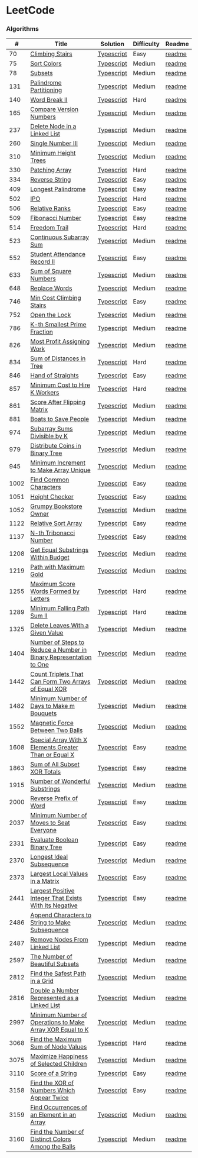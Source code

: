 # LeetCode

### Algorithms

| #    | Title                                                                                    | Solution                                                                                        | Difficulty | Readme                                                            |
| ---- | ---------------------------------------------------------------------------------------- | ----------------------------------------------------------------------------------------------- | ---------- | ----------------------------------------------------------------- |
| 70   | [Climbing Stairs](https://leetcode.com/problems/climbing-stairs)                         | [Typescript](./algorithms/70-Climbing-Stairs/70-Climbing-Stairs.ts)                             | Easy       | [readme](./algorithms/70-Climbing-Stairs/readme.md)               |
| 75   | [Sort Colors](https://leetcode.com/problems/sort-colors)                                 | [Typescript](./algorithms/75-Sort-Colors/75-Sort-Colors.ts)                                     | Medium     | [readme](./algorithms/75-Sort-Colors/readme.md)                       |
| 78   | [Subsets](https://leetcode.com/problems/subsets/)                                        | [Typescript](./algorithms/78-Subsets/78-Subsets.ts)                                             | Medium     | [readme](./algorithms/78-Subsets/readme.md)                       |
| 131  | [Palindrome Partitioning](https://leetcode.com/problems/palindrome-partitioning)         | [Typescript](./algorithms/131-Palindrome-Partitioning/131-Palindrome-Partitioning.ts)           | Medium     | [readme](./algorithms/131-Palindrome-Partitioning/readme.md)      |
| 140  | [Word Break II](https://leetcode.com/problems/word-break-ii)                             | [Typescript](./algorithms/140-Word-Break-II/140-Word-Break-II.ts)                               | Hard       | [readme](./algorithms/140-Word-Break-II/readme.md)                |
| 165  | [Compare Version Numbers](https://leetcode.com/problems/compare-version-numbers)         | [Typescript](./algorithms/165-Compare-Version-Numbers/165-Compare-Version-Numbers.ts)           | Medium     | [readme](/algorithms/165-Compare-Version-Numbers/readme.md)       |
| 237  | [Delete Node in a Linked List](https://leetcode.com/problems/delete-node-in-a-linked-list) | [Typescript](./algorithms/237-Delete-Node-in-a-Linked-List/237-Delete-Node-in-a-Linked-List.ts) | Medium   | [readme](./algorithms/237-Delete-Node-in-a-Linked-List/readme.md) |
| 260  | [Single Number III](https://leetcode.com/problems/single-number-iii)                     | [Typescript](./algorithms/260-Single-Number-III/260-Single-Number-III.ts)                       | Medium     | [readme](./algorithms/260-Single-Number-III/readme.md)            |
| 310  | [Minimum Height Trees](https://leetcode.com/problems/minimum-height-trees/)              | [Typescript](./algorithms/310-minimum-heigt-trees/310-minimum-height-trees.ts)                  | Medium     | [readme](./algorithms/310-minimum-heigt-trees/readme.md)          |
| 330  | [Patching Array](https://leetcode.com/problems/patching-array)                           | [Typescript](./algorithms/330-Patching-Array/330-Patching-Array.ts)                             | Hard       | [readme](./algorithms/330-Patching-Array/readme.md)               |
| 334  | [Reverse String](https://leetcode.com/problems/reverse-string)                           | [Typescript](./algorithms/334-Reverse-String/334-Reverse-String.ts)                             | Easy       | [readme](./algorithms/334-Reverse-String/readme.md)               |
| 409  | [Longest Palindrome](https://leetcode.com/problems/longest-palindrome)                   | [Typescript](./algorithms/409-Longest-Palindrome/409-Longest-Palindrome.ts)                     | Easy       | [readme](./algorithms/409-Longest-Palindrome/readme.md)               |
| 502  | [IPO](https://leetcode.com/problems/ipo)                                                 | [Typescript](./algorithms/502-IPO/502-IPO.ts)                                                   | Hard       | [readme](./algorithms/502-IPO/readme.md)                                         |
| 506  | [Relative Ranks](https://leetcode.com/problems/relative-ranks)                           | [Typescript](./algorithms/506-Relative-Ranks/506-Relative-Ranks.ts)                             | Easy       | [readme](./algorithms/506-Relative-Ranks/readme.md)               |
| 509  | [Fibonacci Number](https://leetcode.com/problems/fibonacci-number)                       | [Typescript](./algorithms/509-Fibonacci-Number/509-Fibonacci-Number.ts)                         | Easy       | [readme](./algorithms/509-Fibonacci-Number/readme.md)             |
| 514  | [Freedom Trail](https://leetcode.com/problems/freedom-trail)                             | [Typescript](./algorithms/514-Freddom-Trail/514-Freedom-Trail.ts)                               | Hard       | [readme](./algorithms/514-Freddom-Trail/readme.md)                |
| 523  | [Continuous Subarray Sum](https://leetcode.com/problems/continuous-subarray-sum)         | [Typescript](./algorithms/523-Continuous-Subarray-Sum/523-Continuous-Subarray-Sum.ts)           | Medium     | [readme](./algorithms/523-Continuous-Subarray-Sum/readme.md)      |
| 552  | [Student Attendance Record II](https://leetcode.com/problems/student-attendance-record-ii) | [Typescript](./algorithms/552-Student-Attendance-Record-II/552-Student-Attendance-Record-II.ts) | Easy     | [readme](./algorithms/552-Student-Attendance-Record-II/readme.md) |
| 633  | [Sum of Square Numbers](https://leetcode.com/problems/sum-of-square-numbers)             | [Typescript](./algorithms/633-Sum-of-Square-Numbers/633-Sum-of-Square-Numbers.ts)               | Medium     | [readme](./algorithms/633-Sum-of-Square-Numbers/readme.md)        |
| 648  | [Replace Words](https://leetcode.com/problems/replace-words)                             | [Typescript](./algorithms/648-Replace-Words/648-Replace-Words.ts)                               | Medium     | [readme](./algorithms/648-Replace-Words/readme.md)                |
| 746  | [Min Cost Climbing Stairs](https://leetcode.com/problems/min-cost-climbing-stairs)       | [Typescript](./algorithms/746-Min-Cost-Climbing-Stairs/746-Min-Cost-Climbing-Stairs.ts)         | Easy       | [readme](./algorithms/746-Min-Cost-Climbing-Stairs/readme.md)     |
| 752  | [Open the Lock](https://leetcode.com/problems/open-the-lock/description/)                | [Typescript](./algorithms/752-open-the-lock/752-open-the-lock.ts)                               | Medium     | [readme](./algorithms/752-open-the-lock/readme.md)                |
| 786  | [K-th Smallest Prime Fraction](https://leetcode.com/problems/k-th-smallest-prime-fraction) | [Typescript](./algorithms/786-K-th-Smallest-Prime-Fraction/786-K-th-Smallest-Prime-Fraction.ts) | Medium   | [readme](./algorithms/786-K-th-Smallest-Prime-Fraction/readme.md) |
| 826  | [Most Profit Assigning Work](https://leetcode.com/problems/most-profit-assigning-work)   | [Typescript](./algorithms/826-Most-Profit-Assigning-Work/826-Most-Profit-Assigning-Work.ts)     | Medium     | [readme](./algorithms/826-Most-Profit-Assigning-Work/readme.md)   |
| 834  | [Sum of Distances in Tree](https://leetcode.com/problems/sum-of-distances-in-tree)       | [Typescript](./algorithms/834-Sum-of-Distances-in-Tree/834-Sum-of-Distances-in-Tree.ts)         | Hard       | [readme](./algorithms/834-Sum-of-Distances-in-Tree/readme.md)     |
| 846  | [Hand of Straights](https://leetcode.com/problems/hand-of-straights/description/)        | [Typescript](./algorithms/846-Hand-of-Straights/846-Hand-of-Straights.ts)                       | Easy       | [readme](./algorithms/846-Hand-of-Straights/readme.md)            |
| 857  | [Minimum Cost to Hire K Workers](https://leetcode.com/problems/minimum-cost-to-hire-k-workers) | [Typescript](./algorithms/857-Minimum-Cost-to-Hire-K-Workers/857-Minimum-Cost-to-Hire-K-Workers.ts) | Hard | [readme](./algorithms/857-Minimum-Cost-to-Hire-K-Workers/readme.md) |
| 861  | [Score After Flipping Matrix](https://leetcode.com/problems/score-after-flipping-matrix) | [Typescript](./algorithms/861-Score-After-Flipping-Matrix/861-Score-After-Flipping-Matrix.ts)   | Medium     | [readme](./algorithms/861-Score-After-Flipping-Matrix/readme.md)  |
| 881  | [Boats to Save People](https://leetcode.com/problems/boats-to-save-people)               | [Typescript](./algorithms/881-Boats-to-Save-People/881-Boats-to-Save-People.ts)                 | Medium     | [readme](./algorithms/881-Boats-to-Save-People/readme.md)         |
| 974  | [Subarray Sums Divisible by K](https://leetcode.com/problems/subarray-sums-divisible-by-k) | [Typescript](./algorithms/974-Subarray-Sums-Divisible-by-K/974-Subarray-Sums-Divisible-by-K.ts) | Medium | [readme](./algorithms/974-Subarray-Sums-Divisible-by-K/readme.md) |
| 979  | [Distribute Coins in Binary Tree](https://leetcode.com/problems/distribute-coins-in-binary-tree) | [Typescript](./algorithms/979-Distribute-Coins-in-Binary-Tree/979-Distribute-Coins-in-Binary-Tree.ts) | Medium | [readme](./algorithms/979-Distribute-Coins-in-Binary-Tree/readme.md) |
| 945  | [Minimum Increment to Make Array Unique](https://leetcode.com/problems/minimum-increment-to-make-array-unique) | [Typescript](./algorithms/945-Minimum-Increment-to-Make-Array-Unique/945-Minimum-Increment-to-Make-Array-Unique.ts) | Medium | [readme](./algorithms/945-Minimum-Increment-to-Make-Array-Unique/readme.md) |
| 1002 | [Find Common Characters](https://leetcode.com/problems/find-common-characters)           | [Typescript](./algorithms/1002-Find-Common-Characters/1002-Find-Common-Characters.ts)           | Easy       | [readme](./algorithms/1002-Find-Common-Characters/readme.md)      |
| 1051 | [Height Checker](https://leetcode.com/problems/height-checker)                           | [Typescript](./algorithms/1051-Height-Checker/1051-Height-Checker.ts)                           | Easy       | [readme](./algorithms/1051-Height-Checker/readme.md)              |
| 1052 | [Grumpy Bookstore Owner](https://leetcode.com/problems/grumpy-bookstore-owner)           | [Typescript](./algorithms/1052-Grumpy-Bookstore-Owner/1052-Grumpy-Bookstore-Owner.ts)           | Medium | [readme](./algorithms/1052-Grumpy-Bookstore-Owner/readme.md)      |
| 1122 | [Relative Sort Array](https://leetcode.com/problems/relative-sort-array)                 | [Typescript](./algorithms/1122-Relative-Sort-Array/1122-Relative-Sort-Array.ts)                 | Easy       | [readme](./algorithms/1122-Relative-Sort-Array/readme.md)         |
| 1137 | [N-th Tribonacci Number](https://leetcode.com/problems/n-th-tribonacci-number)           | [Typescript](./algorithms/1137-N-th-Tribonacci-Number/1137-N-th-Tribonacci-Number.ts)           | Easy       | [readme](./algorithms/1137-N-th-Tribonacci-Number/readme.md)      |
| 1208 | [Get Equal Substrings Within Budget](https://leetcode.com/problems/get-equal-substrings-within-budget) | [Typescript](./algorithms/1208-Get-Equal-Substrings-Within-Budget/1208-Get-Equal-Substrings-Within-Budget.ts) | Medium | [readme](./algorithms/1208-Get-Equal-Substrings-Within-Budget/readme.md) |
| 1219 | [Path with Maximum Gold](https://leetcode.com/problems/path-with-maximum-gold)           | [Typescript](./algorithms/1219-Path-with-Maximum-Gold/1219-Path-with-Maximum-Gold.ts)           | Medium     | [readme](./algorithms/1219-Path-with-Maximum-Gold/readme.md)      |
| 1255 | [Maximum Score Words Formed by Letters](https://leetcode.com/problems/maximum-score-words-formed-by-letters) | [Typescript](./algorithms/1255-Maximum-Score-Words-Formed-by-Letters/1255-Maximum-Score-Words-Formed-by-Letters.ts) | Hard | [readme](./algorithms/1255-Maximum-Score-Words-Formed-by-Letters/readme.md) |
| 1289 | [Minimum Falling Path Sum II](https://leetcode.com/problems/minimum-falling-path-sum-ii) | [Typescript](./algorithms/1289-Minimum-Falling-Path-Sum-II/1289-Minimum-Falling-Path-Sum-II.ts) | Hard       | [readme](./algorithms/1289-Minimum-Falling-Path-Sum-II/readme.md) |
| 1325 | [Delete Leaves With a Given Value](https://leetcode.com/problems/delete-leaves-with-a-given-value) | [Typescript](./algorithms/1325-Delete-Leaves-With-a-Given-Value/1325-Delete-Leaves-With-a-Given-Value.ts) | Medium | [readme](./algorithms/1325-Delete-Leaves-With-a-Given-Value/readme.md) |
| 1404 | [Number of Steps to Reduce a Number in Binary Representation to One](https://leetcode.com/problems/number-of-steps-to-reduce-a-number-in-binary-representation-to-one) | [Typescript](./algorithms/1404-Number-of-Steps-to-Reduce-a-Number-in-Binary-Represantation-to-One/1404-Number-of-Steps-to-Reduce-a-Number-in-Binary-Represantation-to-One.ts) | Medium | [readme](./algorithms/1404-Number-of-Steps-to-Reduce-a-Number-in-Binary-Represantation-to-One/readme.md) |
| 1442 | [Count Triplets That Can Form Two Arrays of Equal XOR](https://leetcode.com/problems/count-triplets-that-can-form-two-arrays-of-equal-xor/description/) | [Typescript](./algorithms/1442-Count-Triplets-That-Can-Form-Two-Arrays-of-Equal-XOR/1442-Count-Triplets-That-Can-Form-Two-Arrays-of-Equal-XOR.ts) | Medium | [readme](./algorithms/1442-Count-Triplets-That-Can-Form-Two-Arrays-of-Equal-XOR/readme.md) |
| 1482 | [Minimum Number of Days to Make m Bouquets](https://leetcode.com/problems/minimum-number-of-days-to-make-m-bouquets) | [Typescript](./algorithms/1482-Minimum-Number-of-Days-to-Make-m-Bouquets/1482-Minimum-Number-of-Days-to-Make-m-Bouquets.ts) | Medium | [readme](./algorithms/1482-Minimum-Number-of-Days-to-Make-m-Bouquets/readme.md) |
| 1552 | [Magnetic Force Between Two Balls](https://leetcode.com/problems/magnetic-force-between-two-balls) | [Typescript](./algorithms/1552-Magnetic-Force-Between-Two-Balls/1552-Magnetic-Force-Between-Two-Balls.ts) | Medium | [readme](./algorithms/1552-Magnetic-Force-Between-Two-Balls/readme.md) |
| 1608 | [Special Array With X Elements Greater Than or Equal X](https://leetcode.com/problems/special-array-with-x-elements-greater-than-or-equal-x) | [Typescript](./algorithms/1608-Special-Array-With-X-Elements-Greater-Than-or-Equal-X/1608-Special-Array-With-X-Elements-Greater-Than-or-Equal-X.ts) | Easy | [readme](./algorithms/1608-Special-Array-With-X-Elements-Greater-Than-or-Equal-X/readme.md) |
| 1863 | [Sum of All Subset XOR Totals](https://leetcode.com/problems/sum-of-all-subset-xor-totals) | [Typescript](./algorithms/1863-Sum-of-All-Subset-XOR-Totals/1863-Sum-of-All-Subset-XOR-Totals.ts) | Easy   | [readme](./algorithms/1863-Sum-of-All-Subset-XOR-Totals/readme.md) |
| 1915 | [Number of Wonderful Substrings](https://leetcode.com/problems/number-of-wonderful-substrings)| [Typescript](./algorithms/1915-Number-of-Wonderful-Substrings/1915-Number-of-Wonderful-Substrings.ts) | Medium | [readme](./algorithms/1915-Number-of-Wonderful-Substrings/readme.md) |
| 2000 | [Reverse Prefix of Word](https://leetcode.com/problems/reverse-prefix-of-word)           | [Typescript](./algorithms/2000-Reverse-prefix-of-Word/2000-Reverse-prefix-of-Word.ts)           | Easy       | [readme](./algorithms/2000-Reverse-prefix-of-Word/readme.md)      |
| 2037 | [Minimum Number of Moves to Seat Everyone](https://leetcode.com/problems/minimum-number-of-moves-to-seat-everyone) | [Typescript](./algorithms/2037-Minimum-Number-of-Moves-to-Seat-Everyone/2037-Minimum-Number-of-Moves-to-Seat-Everyone.ts) | Easy | [readme](./algorithms/2037-Minimum-Number-of-Moves-to-Seat-Everyone/readme.md) |
| 2331 | [Evaluate Boolean Binary Tree](https://leetcode.com/problems/evaluate-boolean-binary-tree) | [Typescript](./algorithms/2331-Evaluate-Boolean-Binary-Tree/2331-Evaluate-Boolean-Binary-Tree.ts) | Easy   | [readme](./algorithms/2331-Evaluate-Boolean-Binary-Tree/readme.md) |
| 2370 | [Longest Ideal Subsequence](https://leetcode.com/problems/longest-ideal-subsequence/)    | [Typescript](/algorithms/2370-Longest-Ideal-Subsequence/2370-Longest-Ideal-Subsequence.ts)      | Medium     | [readme](./algorithms/2370-Longest-Ideal-Subsequence/readme.md)   |
| 2373 | [Largest Local Values in a Matrix](https://leetcode.com/problems/largest-local-values-in-a-matrix) | [Typescript](./algorithms/2373-Largest-Local-Values-in-a-Matrix/2373-Largest-Local-Values-in-a-Matrix.ts) | Easy | [readme](./algorithms/2373-Largest-Local-Values-in-a-Matrix/readme.md) |
| 2441 | [Largest Positive Integer That Exists With Its Negative](https://leetcode.com/problems/largest-positive-integer-that-exists-with-its-negative) | [Typescript](./algorithms/2441-Largest-Positive-Integer-That-Exists-With-Its-Negative/2441-Largest-Positive-Integer-That-Exists-With-Its-Negative.ts) | Easy | [readme](./algorithms/2441-Largest-Positive-Integer-That-Exists-With-Its-Negative/readme.md) |
| 2486 | [Append Characters to String to Make Subsequence](https://leetcode.com/problems/append-characters-to-string-to-make-subsequence) | [Typescript](./algorithms/2486-Append-Characters-to-String-to-Make-Subsequence/2486-Append-Characters-to-String-to-Make-Subsequence.ts) | Medium | [readme](./algorithms/2486-Append-Characters-to-String-to-Make-Subsequence/readme.md) |
| 2487 | [Remove Nodes From Linked List](https://leetcode.com/problems/remove-nodes-from-linked-list) | [Typescript](./algorithms/2487-Remove-Nodes-From-Linked-List/2487-Remove-Nodes-From-Linked-List.ts) | Medium | [readme](./algorithms/2487-Remove-Nodes-From-Linked-List/readme.md) |
| 2597 | [The Number of Beautiful Subsets](https://leetcode.com/problems/the-number-of-beautiful-subsets) | [Typescript](./algorithms/2597-The-Number-of-Beautiful-Subsets/2597-The-Number-of-Beautiful-Subsets.ts) | Medium | [readme](./algorithms/2597-The-Number-of-Beautiful-Subsets/readme.md) |
| 2812 | [Find the Safest Path in a Grid](https://leetcode.com/problems/find-the-safest-path-in-a-grid) | [Typescript](./algorithms/2812-Find-the-Safest-Path-in-a-Grid/2812-Find-the-Safest-Path-in-a-Grid.ts) | Medium | [readme](./algorithms/2812-Find-the-Safest-Path-in-a-Grid/readme.md) |
| 2816 | [Double a Number Represented as a Linked List](https://leetcode.com/problems/double-a-number-represented-as-a-linked-list) | [Typescript](./algorithms/2816-Double-a-Number-Represented-as-a-Linked-List/2816-Double-a-Number-Represented-as-a-Linked-List.ts) | Medium | [readme](./algorithms/2816-Double-a-Number-Represented-as-a-Linked-List/readme.md) |
| 2997 | [Minimum Number of Operations to Make Array XOR Equal to K](https://leetcode.com/problems/minimum-number-of-operations-to-make-array-xor-equal-to-k) | [Typescript](./algorithms/2997-Minimum-Number-of-Operations-to-Make-Array-XOR-Equal-to-K/2997-Minimum-Number-of-Operations-to-Make-Array-XOR-Equal-to-K.ts) | Medium | [readme](./algorithms/2997-Minimum-Number-of-Operations-to-Make-Array-XOR-Equal-to-K/readme.md) |
| 3068 | [Find the Maximum Sum of Node Values](https://leetcode.com/problems/find-the-maximum-sum-of-node-values) | [Typescript](./algorithms/3068-Find-the-Maximum-Sum-of-Node-Values/3068-Find-the-Maximum-Sum-of-Node-Values.ts) | Hard | [readme](./algorithms/3068-Find-the-Maximum-Sum-of-Node-Values/readme.md) |
| 3075 | [Maximize Happiness of Selected Children](https://leetcode.com/problems/maximize-happiness-of-selected-children) | [Typescript](./algorithms/3075-Maximize-Happiness-of-Selected-Children/3075-Maximize-Happiness-of-Selected-Children.ts) | Medium | [readme](./algorithms/3075-Maximize-Happiness-of-Selected-Children/readme.md) |
| 3110 | [Score of a String](https://leetcode.com/problems/score-of-a-string)                     | [Typescript](./algorithms/3110-Score-of-a-String/3110-Score-of-a-String.ts)                     | Easy       | [readme](./algorithms/3110-Score-of-a-String/readme.md)           |
| 3158 | [Find the XOR of Numbers Which Appear Twice](https://leetcode.com/problems/find-the-xor-of-numbers-which-appear-twice/description/) | [Typescript](./algorithms/3158-Find-the-XOR-of-Numbers-Which-Appear-Twice/3158-Find-the-XOR-of-Numbers-Which-Appear-Twice.ts) | Easy | [readme](./algorithms/3158-Find-the-XOR-of-Numbers-Which-Appear-Twice/readme.md) |
| 3159 | [Find Occurrences of an Element in an Array](https://leetcode.com/problems/find-occurrences-of-an-element-in-an-array) | [Typescript](./algorithms/3159-Find-Occurrences-of-an-Element-in-an-Array/3159-Find-Occurrences-of-an-Element-in-an-Array.ts) | Medium | [readme](./algorithms/3159-Find-Occurrences-of-an-Element-in-an-Array/readme.md) |
| 3160 | [Find the Number of Distinct Colors Among the Balls](https://leetcode.com/problems/find-the-number-of-distinct-colors-among-the-balls) | [Typescript](./algorithms/3160-Find-the-Number-of-Distinct-Colors-Among-the-Balls/3160-Find-the-Number-of-Distinct-Colors-Among-the-Balls.ts) | Medium | [readme](./algorithms/3160-Find-the-Number-of-Distinct-Colors-Among-the-Balls/readme.md) |
